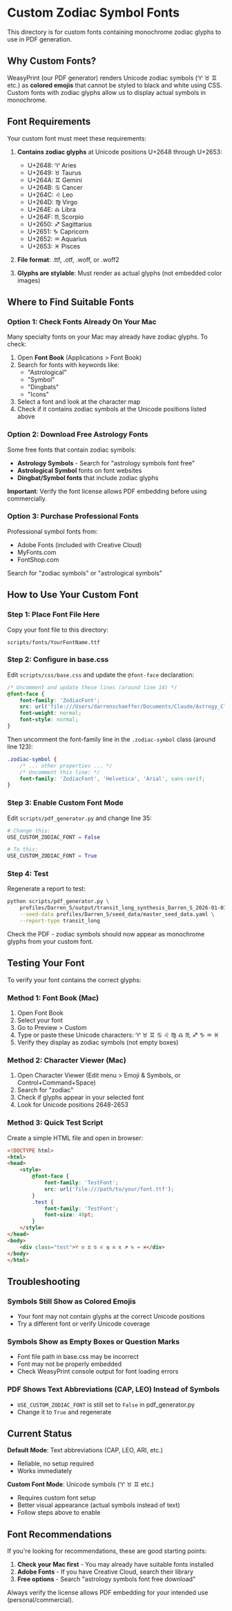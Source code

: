 # Custom Zodiac Symbol Fonts

This directory is for custom fonts containing monochrome zodiac glyphs to use in PDF generation.

## Why Custom Fonts?

WeasyPrint (our PDF generator) renders Unicode zodiac symbols (♈ ♉ ♊ etc.) as **colored emojis** that cannot be styled to black and white using CSS. Custom fonts with zodiac glyphs allow us to display actual symbols in monochrome.

## Font Requirements

Your custom font must meet these requirements:

1. **Contains zodiac glyphs** at Unicode positions U+2648 through U+2653:
   - U+2648: ♈ Aries
   - U+2649: ♉ Taurus
   - U+264A: ♊ Gemini
   - U+264B: ♋ Cancer
   - U+264C: ♌ Leo
   - U+264D: ♍ Virgo
   - U+264E: ♎ Libra
   - U+264F: ♏ Scorpio
   - U+2650: ♐ Sagittarius
   - U+2651: ♑ Capricorn
   - U+2652: ♒ Aquarius
   - U+2653: ♓ Pisces

2. **File format**: .ttf, .otf, .woff, or .woff2

3. **Glyphs are stylable**: Must render as actual glyphs (not embedded color images)

## Where to Find Suitable Fonts

### Option 1: Check Fonts Already On Your Mac

Many specialty fonts on your Mac may already have zodiac glyphs. To check:

1. Open **Font Book** (Applications > Font Book)
2. Search for fonts with keywords like:
   - "Astrological"
   - "Symbol"
   - "Dingbats"
   - "Icons"
3. Select a font and look at the character map
4. Check if it contains zodiac symbols at the Unicode positions listed above

### Option 2: Download Free Astrology Fonts

Some free fonts that contain zodiac symbols:

- **Astrology Symbols** - Search for "astrology symbols font free"
- **Astrological Symbol** fonts on font websites
- **Dingbat/Symbol fonts** that include zodiac glyphs

**Important**: Verify the font license allows PDF embedding before using commercially.

### Option 3: Purchase Professional Fonts

Professional symbol fonts from:
- Adobe Fonts (included with Creative Cloud)
- MyFonts.com
- FontShop.com

Search for "zodiac symbols" or "astrological symbols"

## How to Use Your Custom Font

### Step 1: Place Font File Here

Copy your font file to this directory:
```
scripts/fonts/YourFontName.ttf
```

### Step 2: Configure in base.css

Edit `scripts/css/base.css` and update the `@font-face` declaration:

```css
/* Uncomment and update these lines (around line 14) */
@font-face {
    font-family: 'ZodiacFont';
    src: url('file:///Users/darrenschaeffer/Documents/Claude/Astrogy_Claude/scripts/fonts/YourFontName.ttf');
    font-weight: normal;
    font-style: normal;
}
```

Then uncomment the font-family line in the `.zodiac-symbol` class (around line 123):
```css
.zodiac-symbol {
    /* ... other properties ... */
    /* Uncomment this line: */
    font-family: 'ZodiacFont', 'Helvetica', 'Arial', sans-serif;
}
```

### Step 3: Enable Custom Font Mode

Edit `scripts/pdf_generator.py` and change line 35:

```python
# Change this:
USE_CUSTOM_ZODIAC_FONT = False

# To this:
USE_CUSTOM_ZODIAC_FONT = True
```

### Step 4: Test

Regenerate a report to test:

```bash
python scripts/pdf_generator.py \
    profiles/Darren_S/output/transit_long_synthesis_Darren_S_2026-01-01_to_2034-12-31.md \
    --seed-data profiles/Darren_S/seed_data/master_seed_data.yaml \
    --report-type transit_long
```

Check the PDF - zodiac symbols should now appear as monochrome glyphs from your custom font.

## Testing Your Font

To verify your font contains the correct glyphs:

### Method 1: Font Book (Mac)

1. Open Font Book
2. Select your font
3. Go to Preview > Custom
4. Type or paste these Unicode characters: ♈ ♉ ♊ ♋ ♌ ♍ ♎ ♏ ♐ ♑ ♒ ♓
5. Verify they display as zodiac symbols (not empty boxes)

### Method 2: Character Viewer (Mac)

1. Open Character Viewer (Edit menu > Emoji & Symbols, or Control+Command+Space)
2. Search for "zodiac"
3. Check if glyphs appear in your selected font
4. Look for Unicode positions 2648-2653

### Method 3: Quick Test Script

Create a simple HTML file and open in browser:

```html
<!DOCTYPE html>
<html>
<head>
    <style>
        @font-face {
            font-family: 'TestFont';
            src: url('file:///path/to/your/font.ttf');
        }
        .test {
            font-family: 'TestFont';
            font-size: 48pt;
        }
    </style>
</head>
<body>
    <div class="test">♈ ♉ ♊ ♋ ♌ ♍ ♎ ♏ ♐ ♑ ♒ ♓</div>
</body>
</html>
```

## Troubleshooting

### Symbols Still Show as Colored Emojis

- Your font may not contain glyphs at the correct Unicode positions
- Try a different font or verify Unicode coverage

### Symbols Show as Empty Boxes or Question Marks

- Font file path in base.css may be incorrect
- Font may not be properly embedded
- Check WeasyPrint console output for font loading errors

### PDF Shows Text Abbreviations (CAP, LEO) Instead of Symbols

- `USE_CUSTOM_ZODIAC_FONT` is still set to `False` in pdf_generator.py
- Change it to `True` and regenerate

## Current Status

**Default Mode**: Text abbreviations (CAP, LEO, ARI, etc.)
- Reliable, no setup required
- Works immediately

**Custom Font Mode**: Unicode symbols (♈ ♉ ♊ etc.)
- Requires custom font setup
- Better visual appearance (actual symbols instead of text)
- Follow steps above to enable

## Font Recommendations

If you're looking for recommendations, these are good starting points:

1. **Check your Mac first** - You may already have suitable fonts installed
2. **Adobe Fonts** - If you have Creative Cloud, search their library
3. **Free options** - Search "astrology symbols font free download"

Always verify the license allows PDF embedding for your intended use (personal/commercial).
